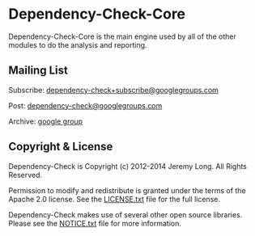 Dependency-Check-Core
================

Dependency-Check-Core is the main engine used by all of the other modules to do the analysis and reporting.

Mailing List
------------

Subscribe: [dependency-check+subscribe@googlegroups.com][subscribe]

Post: [dependency-check@googlegroups.com][post]

Archive: [google group](https://groups.google.com/forum/#!forum/dependency-check)

Copyright & License
------------

Dependency-Check is Copyright (c) 2012-2014 Jeremy Long. All Rights Reserved.

Permission to modify and redistribute is granted under the terms of the Apache 2.0 license. See the [LICENSE.txt](https://github.com/jeremylong/DependencyCheck/blob/main/LICENSE.txt) file for the full license.

Dependency-Check makes use of several other open source libraries. Please see the [NOTICE.txt][notices] file for more information.


  [wiki]: https://github.com/jeremylong/DependencyCheck/wiki
  [subscribe]: mailto:dependency-check+subscribe@googlegroups.com
  [post]: mailto:dependency-check@googlegroups.com
  [notices]: https://github.com/jeremylong/DependencyCheck/blob/main/NOTICE.txt
